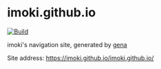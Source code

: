 # imoki.github.io

[![Build](https://github.com/imoki/imoki.github.io/actions/workflows/generate.yml/badge.svg)](https://github.com/imoki/imoki.github.io/actions/workflows/generate.yml)

imoki's navigation site, generated by [gena](https://github.com/x1ah/gena)

Site address: https://imoki.github.io/imoki.github.io/